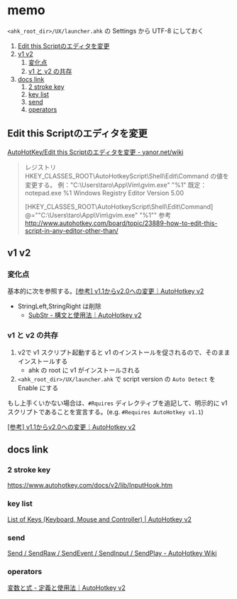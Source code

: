 # memo

`<ahk_root_dir>/UX/launcher.ahk` の Settings から UTF-8 にしておく

1. [Edit this Scriptのエディタを変更](#edit-this-scriptのエディタを変更)
1. [v1 v2](#v1-v2)
   1. [変化点](#変化点)
   1. [v1 と v2 の共存](#v1-と-v2-の共存)
1. [docs link](#docs-link)
   1. [2 stroke key](#2-stroke-key)
   1. [key list](#key-list)
   1. [send](#send)
   1. [operators](#operators)

## Edit this Scriptのエディタを変更

[AutoHotKey/Edit this Scriptのエディタを変更 - yanor.net/wiki](https://yanor.net/wiki/?AutoHotKey/Edit+this+Script%E3%81%AE%E3%82%A8%E3%83%87%E3%82%A3%E3%82%BF%E3%82%92%E5%A4%89%E6%9B%B4)

> レジストリ HKEY_CLASSES_ROOT\AutoHotkeyScript\Shell\Edit\Command の値を変更する。
> 例："C:\Users\taro\App\Vim\gvim.exe" "%1"
> 既定：notepad.exe %1
>  Windows Registry Editor Version 5.00
>
>  [HKEY_CLASSES_ROOT\AutoHotkeyScript\Shell\Edit\Command]
>  @="\"C:\\Users\\taro\\App\\Vim\\gvim.exe\" \"%1\""
> 参考
> http://www.autohotkey.com/board/topic/23889-how-to-edit-this-script-in-any-editor-other-than/

## v1 v2

### 変化点

基本的に次を参照する。[[参考] v1.1からv2.0への変更｜AutoHotkey v2](https://ahkscript.github.io/ja/docs/v2/v2-changes.htm)

- StringLeft,StringRight は削除
  - [SubStr - 構文と使用法｜AutoHotkey v2](https://ahkscript.github.io/ja/docs/v2/lib/SubStr.htm)

### v1 と v2 の共存

1. v2で v1 スクリプト起動すると v1 のインストールを促されるので、そのままインストールする
   - ahk の root に v1 がインストールされる
1. `<ahk_root_dir>/UX/launcher.ahk` で script version の `Auto Detect` を Enable にする

もし上手くいかない場合は、`#Rquires` ディレクティブを追記して、明示的に v1 スクリプトであることを宣言する。(e.g. `#Requires AutoHotkey v1.1`)

[[参考] v1.1からv2.0への変更｜AutoHotkey v2](https://ahkscript.github.io/ja/docs/v2/v2-changes.htm)

## docs link

### 2 stroke key

https://www.autohotkey.com/docs/v2/lib/InputHook.htm

### key list

[List of Keys (Keyboard, Mouse and Controller) | AutoHotkey v2](https://www.autohotkey.com/docs/v2/KeyList.htm)

### send

[Send / SendRaw / SendEvent / SendInput / SendPlay - AutoHotkey Wiki](https://ahkwiki.net/Send)

### operators

[変数と式 - 定義と使用法｜AutoHotkey v2](https://ahkscript.github.io/ja/docs/v2/Variables.htm#Operators)

